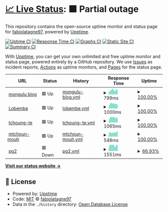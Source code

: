 # [📈 Live Status](https://fabiolatagne97.github.io/Monitor_Mongulu): <!--live status--> **🟧 Partial outage**

This repository contains the open-source uptime monitor and status page for [fabiolatagne97](https://fabiolatagne97.github.io/Monitor_Mongulu), powered by [Upptime](https://github.com/upptime/upptime).

[![Uptime CI](https://github.com/fabiolatagne97/Monitor_Mongulu/workflows/Uptime%20CI/badge.svg)](https://github.com/fabiolatagne97/Monitor_Mongulu/actions?query=workflow%3A%22Uptime+CI%22)
[![Response Time CI](https://github.com/fabiolatagne97/Monitor_Mongulu/workflows/Response%20Time%20CI/badge.svg)](https://github.com/fabiolatagne97/Monitor_Mongulu/actions?query=workflow%3A%22Response+Time+CI%22)
[![Graphs CI](https://github.com/fabiolatagne97/Monitor_Mongulu/workflows/Graphs%20CI/badge.svg)](https://github.com/fabiolatagne97/Monitor_Mongulu/actions?query=workflow%3A%22Graphs+CI%22)
[![Static Site CI](https://github.com/fabiolatagne97/Monitor_Mongulu/workflows/Static%20Site%20CI/badge.svg)](https://github.com/fabiolatagne97/Monitor_Mongulu/actions?query=workflow%3A%22Static+Site+CI%22)
[![Summary CI](https://github.com/fabiolatagne97/Monitor_Mongulu/workflows/Summary%20CI/badge.svg)](https://github.com/fabiolatagne97/Monitor_Mongulu/actions?query=workflow%3A%22Summary+CI%22)

With [Upptime](https://upptime.js.org), you can get your own unlimited and free uptime monitor and status page, powered entirely by a GitHub repository. We use [Issues](https://github.com/fabiolatagne97/Monitor_Mongulu/issues) as incident reports, [Actions](https://github.com/fabiolatagne97/Monitor_Mongulu/actions) as uptime monitors, and [Pages](https://fabiolatagne97.github.io/Monitor_Mongulu) for the status page.

<!--start: status pages-->
<!-- This summary is generated by Upptime (https://github.com/upptime/upptime) -->
<!-- Do not edit this manually, your changes will be overwritten -->
<!-- prettier-ignore -->
| URL | Status | History | Response Time | Uptime |
| --- | ------ | ------- | ------------- | ------ |
| <img alt="" src="https://icons.duckduckgo.com/ip3/blog.mongulu.cm.ico" height="13"> [mongulu blog](https://blog.mongulu.cm) | 🟩 Up | [mongulu-blog.yml](https://github.com/fabiolatagne97/Monitor_Mongulu/commits/HEAD/history/mongulu-blog.yml) | <details><summary><img alt="Response time graph" src="./graphs/mongulu-blog/response-time-week.png" height="20"> 799ms</summary><br><a href="https://fabiolatagne97.github.io/Monitor_Mongulu/history/mongulu-blog"><img alt="Response time 712" src="https://img.shields.io/endpoint?url=https%3A%2F%2Fraw.githubusercontent.com%2Ffabiolatagne97%2FMonitor_Mongulu%2FHEAD%2Fapi%2Fmongulu-blog%2Fresponse-time.json"></a><br><a href="https://fabiolatagne97.github.io/Monitor_Mongulu/history/mongulu-blog"><img alt="24-hour response time 602" src="https://img.shields.io/endpoint?url=https%3A%2F%2Fraw.githubusercontent.com%2Ffabiolatagne97%2FMonitor_Mongulu%2FHEAD%2Fapi%2Fmongulu-blog%2Fresponse-time-day.json"></a><br><a href="https://fabiolatagne97.github.io/Monitor_Mongulu/history/mongulu-blog"><img alt="7-day response time 799" src="https://img.shields.io/endpoint?url=https%3A%2F%2Fraw.githubusercontent.com%2Ffabiolatagne97%2FMonitor_Mongulu%2FHEAD%2Fapi%2Fmongulu-blog%2Fresponse-time-week.json"></a><br><a href="https://fabiolatagne97.github.io/Monitor_Mongulu/history/mongulu-blog"><img alt="30-day response time 729" src="https://img.shields.io/endpoint?url=https%3A%2F%2Fraw.githubusercontent.com%2Ffabiolatagne97%2FMonitor_Mongulu%2FHEAD%2Fapi%2Fmongulu-blog%2Fresponse-time-month.json"></a><br><a href="https://fabiolatagne97.github.io/Monitor_Mongulu/history/mongulu-blog"><img alt="1-year response time 712" src="https://img.shields.io/endpoint?url=https%3A%2F%2Fraw.githubusercontent.com%2Ffabiolatagne97%2FMonitor_Mongulu%2FHEAD%2Fapi%2Fmongulu-blog%2Fresponse-time-year.json"></a></details> | <details><summary><a href="https://fabiolatagne97.github.io/Monitor_Mongulu/history/mongulu-blog">100.00%</a></summary><a href="https://fabiolatagne97.github.io/Monitor_Mongulu/history/mongulu-blog"><img alt="All-time uptime 100.00%" src="https://img.shields.io/endpoint?url=https%3A%2F%2Fraw.githubusercontent.com%2Ffabiolatagne97%2FMonitor_Mongulu%2FHEAD%2Fapi%2Fmongulu-blog%2Fuptime.json"></a><br><a href="https://fabiolatagne97.github.io/Monitor_Mongulu/history/mongulu-blog"><img alt="24-hour uptime 100.00%" src="https://img.shields.io/endpoint?url=https%3A%2F%2Fraw.githubusercontent.com%2Ffabiolatagne97%2FMonitor_Mongulu%2FHEAD%2Fapi%2Fmongulu-blog%2Fuptime-day.json"></a><br><a href="https://fabiolatagne97.github.io/Monitor_Mongulu/history/mongulu-blog"><img alt="7-day uptime 100.00%" src="https://img.shields.io/endpoint?url=https%3A%2F%2Fraw.githubusercontent.com%2Ffabiolatagne97%2FMonitor_Mongulu%2FHEAD%2Fapi%2Fmongulu-blog%2Fuptime-week.json"></a><br><a href="https://fabiolatagne97.github.io/Monitor_Mongulu/history/mongulu-blog"><img alt="30-day uptime 100.00%" src="https://img.shields.io/endpoint?url=https%3A%2F%2Fraw.githubusercontent.com%2Ffabiolatagne97%2FMonitor_Mongulu%2FHEAD%2Fapi%2Fmongulu-blog%2Fuptime-month.json"></a><br><a href="https://fabiolatagne97.github.io/Monitor_Mongulu/history/mongulu-blog"><img alt="1-year uptime 100.00%" src="https://img.shields.io/endpoint?url=https%3A%2F%2Fraw.githubusercontent.com%2Ffabiolatagne97%2FMonitor_Mongulu%2FHEAD%2Fapi%2Fmongulu-blog%2Fuptime-year.json"></a></details>
| <img alt="" src="https://icons.duckduckgo.com/ip3/lobembe.mongulu.cm.ico" height="13"> [Lobembe](https://lobembe.mongulu.cm) | 🟩 Up | [lobembe.yml](https://github.com/fabiolatagne97/Monitor_Mongulu/commits/HEAD/history/lobembe.yml) | <details><summary><img alt="Response time graph" src="./graphs/lobembe/response-time-week.png" height="20"> 1000ms</summary><br><a href="https://fabiolatagne97.github.io/Monitor_Mongulu/history/lobembe"><img alt="Response time 966" src="https://img.shields.io/endpoint?url=https%3A%2F%2Fraw.githubusercontent.com%2Ffabiolatagne97%2FMonitor_Mongulu%2FHEAD%2Fapi%2Flobembe%2Fresponse-time.json"></a><br><a href="https://fabiolatagne97.github.io/Monitor_Mongulu/history/lobembe"><img alt="24-hour response time 713" src="https://img.shields.io/endpoint?url=https%3A%2F%2Fraw.githubusercontent.com%2Ffabiolatagne97%2FMonitor_Mongulu%2FHEAD%2Fapi%2Flobembe%2Fresponse-time-day.json"></a><br><a href="https://fabiolatagne97.github.io/Monitor_Mongulu/history/lobembe"><img alt="7-day response time 1000" src="https://img.shields.io/endpoint?url=https%3A%2F%2Fraw.githubusercontent.com%2Ffabiolatagne97%2FMonitor_Mongulu%2FHEAD%2Fapi%2Flobembe%2Fresponse-time-week.json"></a><br><a href="https://fabiolatagne97.github.io/Monitor_Mongulu/history/lobembe"><img alt="30-day response time 987" src="https://img.shields.io/endpoint?url=https%3A%2F%2Fraw.githubusercontent.com%2Ffabiolatagne97%2FMonitor_Mongulu%2FHEAD%2Fapi%2Flobembe%2Fresponse-time-month.json"></a><br><a href="https://fabiolatagne97.github.io/Monitor_Mongulu/history/lobembe"><img alt="1-year response time 966" src="https://img.shields.io/endpoint?url=https%3A%2F%2Fraw.githubusercontent.com%2Ffabiolatagne97%2FMonitor_Mongulu%2FHEAD%2Fapi%2Flobembe%2Fresponse-time-year.json"></a></details> | <details><summary><a href="https://fabiolatagne97.github.io/Monitor_Mongulu/history/lobembe">100.00%</a></summary><a href="https://fabiolatagne97.github.io/Monitor_Mongulu/history/lobembe"><img alt="All-time uptime 99.97%" src="https://img.shields.io/endpoint?url=https%3A%2F%2Fraw.githubusercontent.com%2Ffabiolatagne97%2FMonitor_Mongulu%2FHEAD%2Fapi%2Flobembe%2Fuptime.json"></a><br><a href="https://fabiolatagne97.github.io/Monitor_Mongulu/history/lobembe"><img alt="24-hour uptime 100.00%" src="https://img.shields.io/endpoint?url=https%3A%2F%2Fraw.githubusercontent.com%2Ffabiolatagne97%2FMonitor_Mongulu%2FHEAD%2Fapi%2Flobembe%2Fuptime-day.json"></a><br><a href="https://fabiolatagne97.github.io/Monitor_Mongulu/history/lobembe"><img alt="7-day uptime 100.00%" src="https://img.shields.io/endpoint?url=https%3A%2F%2Fraw.githubusercontent.com%2Ffabiolatagne97%2FMonitor_Mongulu%2FHEAD%2Fapi%2Flobembe%2Fuptime-week.json"></a><br><a href="https://fabiolatagne97.github.io/Monitor_Mongulu/history/lobembe"><img alt="30-day uptime 99.95%" src="https://img.shields.io/endpoint?url=https%3A%2F%2Fraw.githubusercontent.com%2Ffabiolatagne97%2FMonitor_Mongulu%2FHEAD%2Fapi%2Flobembe%2Fuptime-month.json"></a><br><a href="https://fabiolatagne97.github.io/Monitor_Mongulu/history/lobembe"><img alt="1-year uptime 99.97%" src="https://img.shields.io/endpoint?url=https%3A%2F%2Fraw.githubusercontent.com%2Ffabiolatagne97%2FMonitor_Mongulu%2FHEAD%2Fapi%2Flobembe%2Fuptime-year.json"></a></details>
| <img alt="" src="https://icons.duckduckgo.com/ip3/tchoung-te.mongulu.cm.ico" height="13"> [tchoung-te](https://tchoung-te.mongulu.cm) | 🟩 Up | [tchoung-te.yml](https://github.com/fabiolatagne97/Monitor_Mongulu/commits/HEAD/history/tchoung-te.yml) | <details><summary><img alt="Response time graph" src="./graphs/tchoung-te/response-time-week.png" height="20"> 1065ms</summary><br><a href="https://fabiolatagne97.github.io/Monitor_Mongulu/history/tchoung-te"><img alt="Response time 1104" src="https://img.shields.io/endpoint?url=https%3A%2F%2Fraw.githubusercontent.com%2Ffabiolatagne97%2FMonitor_Mongulu%2FHEAD%2Fapi%2Ftchoung-te%2Fresponse-time.json"></a><br><a href="https://fabiolatagne97.github.io/Monitor_Mongulu/history/tchoung-te"><img alt="24-hour response time 810" src="https://img.shields.io/endpoint?url=https%3A%2F%2Fraw.githubusercontent.com%2Ffabiolatagne97%2FMonitor_Mongulu%2FHEAD%2Fapi%2Ftchoung-te%2Fresponse-time-day.json"></a><br><a href="https://fabiolatagne97.github.io/Monitor_Mongulu/history/tchoung-te"><img alt="7-day response time 1065" src="https://img.shields.io/endpoint?url=https%3A%2F%2Fraw.githubusercontent.com%2Ffabiolatagne97%2FMonitor_Mongulu%2FHEAD%2Fapi%2Ftchoung-te%2Fresponse-time-week.json"></a><br><a href="https://fabiolatagne97.github.io/Monitor_Mongulu/history/tchoung-te"><img alt="30-day response time 1141" src="https://img.shields.io/endpoint?url=https%3A%2F%2Fraw.githubusercontent.com%2Ffabiolatagne97%2FMonitor_Mongulu%2FHEAD%2Fapi%2Ftchoung-te%2Fresponse-time-month.json"></a><br><a href="https://fabiolatagne97.github.io/Monitor_Mongulu/history/tchoung-te"><img alt="1-year response time 1104" src="https://img.shields.io/endpoint?url=https%3A%2F%2Fraw.githubusercontent.com%2Ffabiolatagne97%2FMonitor_Mongulu%2FHEAD%2Fapi%2Ftchoung-te%2Fresponse-time-year.json"></a></details> | <details><summary><a href="https://fabiolatagne97.github.io/Monitor_Mongulu/history/tchoung-te">100.00%</a></summary><a href="https://fabiolatagne97.github.io/Monitor_Mongulu/history/tchoung-te"><img alt="All-time uptime 98.70%" src="https://img.shields.io/endpoint?url=https%3A%2F%2Fraw.githubusercontent.com%2Ffabiolatagne97%2FMonitor_Mongulu%2FHEAD%2Fapi%2Ftchoung-te%2Fuptime.json"></a><br><a href="https://fabiolatagne97.github.io/Monitor_Mongulu/history/tchoung-te"><img alt="24-hour uptime 100.00%" src="https://img.shields.io/endpoint?url=https%3A%2F%2Fraw.githubusercontent.com%2Ffabiolatagne97%2FMonitor_Mongulu%2FHEAD%2Fapi%2Ftchoung-te%2Fuptime-day.json"></a><br><a href="https://fabiolatagne97.github.io/Monitor_Mongulu/history/tchoung-te"><img alt="7-day uptime 100.00%" src="https://img.shields.io/endpoint?url=https%3A%2F%2Fraw.githubusercontent.com%2Ffabiolatagne97%2FMonitor_Mongulu%2FHEAD%2Fapi%2Ftchoung-te%2Fuptime-week.json"></a><br><a href="https://fabiolatagne97.github.io/Monitor_Mongulu/history/tchoung-te"><img alt="30-day uptime 98.11%" src="https://img.shields.io/endpoint?url=https%3A%2F%2Fraw.githubusercontent.com%2Ffabiolatagne97%2FMonitor_Mongulu%2FHEAD%2Fapi%2Ftchoung-te%2Fuptime-month.json"></a><br><a href="https://fabiolatagne97.github.io/Monitor_Mongulu/history/tchoung-te"><img alt="1-year uptime 98.70%" src="https://img.shields.io/endpoint?url=https%3A%2F%2Fraw.githubusercontent.com%2Ffabiolatagne97%2FMonitor_Mongulu%2FHEAD%2Fapi%2Ftchoung-te%2Fuptime-year.json"></a></details>
| <img alt="" src="https://icons.duckduckgo.com/ip3/mtchoun-mouh.mongulu.cm.ico" height="13"> [mtchoun-mouh](https://mtchoun-mouh.mongulu.cm) | 🟩 Up | [mtchoun-mouh.yml](https://github.com/fabiolatagne97/Monitor_Mongulu/commits/HEAD/history/mtchoun-mouh.yml) | <details><summary><img alt="Response time graph" src="./graphs/mtchoun-mouh/response-time-week.png" height="20"> 548ms</summary><br><a href="https://fabiolatagne97.github.io/Monitor_Mongulu/history/mtchoun-mouh"><img alt="Response time 582" src="https://img.shields.io/endpoint?url=https%3A%2F%2Fraw.githubusercontent.com%2Ffabiolatagne97%2FMonitor_Mongulu%2FHEAD%2Fapi%2Fmtchoun-mouh%2Fresponse-time.json"></a><br><a href="https://fabiolatagne97.github.io/Monitor_Mongulu/history/mtchoun-mouh"><img alt="24-hour response time 749" src="https://img.shields.io/endpoint?url=https%3A%2F%2Fraw.githubusercontent.com%2Ffabiolatagne97%2FMonitor_Mongulu%2FHEAD%2Fapi%2Fmtchoun-mouh%2Fresponse-time-day.json"></a><br><a href="https://fabiolatagne97.github.io/Monitor_Mongulu/history/mtchoun-mouh"><img alt="7-day response time 548" src="https://img.shields.io/endpoint?url=https%3A%2F%2Fraw.githubusercontent.com%2Ffabiolatagne97%2FMonitor_Mongulu%2FHEAD%2Fapi%2Fmtchoun-mouh%2Fresponse-time-week.json"></a><br><a href="https://fabiolatagne97.github.io/Monitor_Mongulu/history/mtchoun-mouh"><img alt="30-day response time 610" src="https://img.shields.io/endpoint?url=https%3A%2F%2Fraw.githubusercontent.com%2Ffabiolatagne97%2FMonitor_Mongulu%2FHEAD%2Fapi%2Fmtchoun-mouh%2Fresponse-time-month.json"></a><br><a href="https://fabiolatagne97.github.io/Monitor_Mongulu/history/mtchoun-mouh"><img alt="1-year response time 582" src="https://img.shields.io/endpoint?url=https%3A%2F%2Fraw.githubusercontent.com%2Ffabiolatagne97%2FMonitor_Mongulu%2FHEAD%2Fapi%2Fmtchoun-mouh%2Fresponse-time-year.json"></a></details> | <details><summary><a href="https://fabiolatagne97.github.io/Monitor_Mongulu/history/mtchoun-mouh">100.00%</a></summary><a href="https://fabiolatagne97.github.io/Monitor_Mongulu/history/mtchoun-mouh"><img alt="All-time uptime 95.34%" src="https://img.shields.io/endpoint?url=https%3A%2F%2Fraw.githubusercontent.com%2Ffabiolatagne97%2FMonitor_Mongulu%2FHEAD%2Fapi%2Fmtchoun-mouh%2Fuptime.json"></a><br><a href="https://fabiolatagne97.github.io/Monitor_Mongulu/history/mtchoun-mouh"><img alt="24-hour uptime 100.00%" src="https://img.shields.io/endpoint?url=https%3A%2F%2Fraw.githubusercontent.com%2Ffabiolatagne97%2FMonitor_Mongulu%2FHEAD%2Fapi%2Fmtchoun-mouh%2Fuptime-day.json"></a><br><a href="https://fabiolatagne97.github.io/Monitor_Mongulu/history/mtchoun-mouh"><img alt="7-day uptime 100.00%" src="https://img.shields.io/endpoint?url=https%3A%2F%2Fraw.githubusercontent.com%2Ffabiolatagne97%2FMonitor_Mongulu%2FHEAD%2Fapi%2Fmtchoun-mouh%2Fuptime-week.json"></a><br><a href="https://fabiolatagne97.github.io/Monitor_Mongulu/history/mtchoun-mouh"><img alt="30-day uptime 100.00%" src="https://img.shields.io/endpoint?url=https%3A%2F%2Fraw.githubusercontent.com%2Ffabiolatagne97%2FMonitor_Mongulu%2FHEAD%2Fapi%2Fmtchoun-mouh%2Fuptime-month.json"></a><br><a href="https://fabiolatagne97.github.io/Monitor_Mongulu/history/mtchoun-mouh"><img alt="1-year uptime 95.34%" src="https://img.shields.io/endpoint?url=https%3A%2F%2Fraw.githubusercontent.com%2Ffabiolatagne97%2FMonitor_Mongulu%2FHEAD%2Fapi%2Fmtchoun-mouh%2Fuptime-year.json"></a></details>
| <img alt="" src="https://icons.duckduckgo.com/ip3/pg2.mongulu.cm.ico" height="13"> [pg2](https://pg2.mongulu.cm) | 🟥 Down | [pg2.yml](https://github.com/fabiolatagne97/Monitor_Mongulu/commits/HEAD/history/pg2.yml) | <details><summary><img alt="Response time graph" src="./graphs/pg2/response-time-week.png" height="20"> 1551ms</summary><br><a href="https://fabiolatagne97.github.io/Monitor_Mongulu/history/pg2"><img alt="Response time 1970" src="https://img.shields.io/endpoint?url=https%3A%2F%2Fraw.githubusercontent.com%2Ffabiolatagne97%2FMonitor_Mongulu%2FHEAD%2Fapi%2Fpg2%2Fresponse-time.json"></a><br><a href="https://fabiolatagne97.github.io/Monitor_Mongulu/history/pg2"><img alt="24-hour response time 1206" src="https://img.shields.io/endpoint?url=https%3A%2F%2Fraw.githubusercontent.com%2Ffabiolatagne97%2FMonitor_Mongulu%2FHEAD%2Fapi%2Fpg2%2Fresponse-time-day.json"></a><br><a href="https://fabiolatagne97.github.io/Monitor_Mongulu/history/pg2"><img alt="7-day response time 1551" src="https://img.shields.io/endpoint?url=https%3A%2F%2Fraw.githubusercontent.com%2Ffabiolatagne97%2FMonitor_Mongulu%2FHEAD%2Fapi%2Fpg2%2Fresponse-time-week.json"></a><br><a href="https://fabiolatagne97.github.io/Monitor_Mongulu/history/pg2"><img alt="30-day response time 2185" src="https://img.shields.io/endpoint?url=https%3A%2F%2Fraw.githubusercontent.com%2Ffabiolatagne97%2FMonitor_Mongulu%2FHEAD%2Fapi%2Fpg2%2Fresponse-time-month.json"></a><br><a href="https://fabiolatagne97.github.io/Monitor_Mongulu/history/pg2"><img alt="1-year response time 1970" src="https://img.shields.io/endpoint?url=https%3A%2F%2Fraw.githubusercontent.com%2Ffabiolatagne97%2FMonitor_Mongulu%2FHEAD%2Fapi%2Fpg2%2Fresponse-time-year.json"></a></details> | <details><summary><a href="https://fabiolatagne97.github.io/Monitor_Mongulu/history/pg2">66.93%</a></summary><a href="https://fabiolatagne97.github.io/Monitor_Mongulu/history/pg2"><img alt="All-time uptime 59.57%" src="https://img.shields.io/endpoint?url=https%3A%2F%2Fraw.githubusercontent.com%2Ffabiolatagne97%2FMonitor_Mongulu%2FHEAD%2Fapi%2Fpg2%2Fuptime.json"></a><br><a href="https://fabiolatagne97.github.io/Monitor_Mongulu/history/pg2"><img alt="24-hour uptime 66.95%" src="https://img.shields.io/endpoint?url=https%3A%2F%2Fraw.githubusercontent.com%2Ffabiolatagne97%2FMonitor_Mongulu%2FHEAD%2Fapi%2Fpg2%2Fuptime-day.json"></a><br><a href="https://fabiolatagne97.github.io/Monitor_Mongulu/history/pg2"><img alt="7-day uptime 66.93%" src="https://img.shields.io/endpoint?url=https%3A%2F%2Fraw.githubusercontent.com%2Ffabiolatagne97%2FMonitor_Mongulu%2FHEAD%2Fapi%2Fpg2%2Fuptime-week.json"></a><br><a href="https://fabiolatagne97.github.io/Monitor_Mongulu/history/pg2"><img alt="30-day uptime 65.07%" src="https://img.shields.io/endpoint?url=https%3A%2F%2Fraw.githubusercontent.com%2Ffabiolatagne97%2FMonitor_Mongulu%2FHEAD%2Fapi%2Fpg2%2Fuptime-month.json"></a><br><a href="https://fabiolatagne97.github.io/Monitor_Mongulu/history/pg2"><img alt="1-year uptime 59.57%" src="https://img.shields.io/endpoint?url=https%3A%2F%2Fraw.githubusercontent.com%2Ffabiolatagne97%2FMonitor_Mongulu%2FHEAD%2Fapi%2Fpg2%2Fuptime-year.json"></a></details>

<!--end: status pages-->

[**Visit our status website →**](https://fabiolatagne97.github.io/Monitor_Mongulu)

## 📄 License

- Powered by: [Upptime](https://github.com/upptime/upptime)
- Code: [MIT](./LICENSE) © [fabiolatagne97](https://fabiolatagne97.github.io/Monitor_Mongulu)
- Data in the `./history` directory: [Open Database License](https://opendatacommons.org/licenses/odbl/1-0/)
